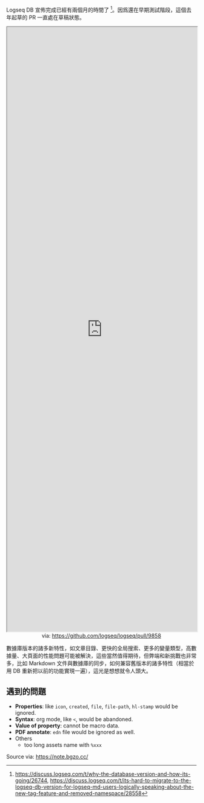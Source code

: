 Logseq DB 宣佈完成已經有兩個月的時間了 [^logseq-db-done]。因爲還在早期測試階段，這個去年起草的 PR 一直處在草稿狀態。

 <iframe src='https://github.com/logseq/logseq/pull/9858' style='height:40vh;width:100%' class='iframe-radius' allow='fullscreen'></iframe>
<center>via: <a href='https://github.com/logseq/logseq/pull/9858' target='_blank' class='external-link'>https://github.com/logseq/logseq/pull/9858</a></center>

數據庫版本的諸多新特性，如文章目錄、更快的全局搜索、更多的變量類型，高數據量、大頁面的性能問題可能被解決，這些當然值得期待，但弊端和新挑戰也非常多，比如 Markdown 文件與數據庫的同步，如何兼容舊版本的諸多特性（相當於用 DB 重新把以前的功能實現一遍），這光是想想就令人頭大。

## 遇到的問題
  - **Properties**: like `icon`, `created`, `file`, `file-path`, `hl-stamp` would be ignored.
  - **Syntax**: org mode, like `<`, would be abandoned.
  - **Value of property**: cannot be macro data.
  - **PDF annotate**: `edn` file would be ignored as well.
  - Others
    - too long assets name with `%xxx`

[^logseq-db-done]: https://discuss.logseq.com/t/why-the-database-version-and-how-its-going/26744, https://discuss.logseq.com/t/its-hard-to-migrate-to-the-logseq-db-version-for-logseq-md-users-logically-speaking-about-the-new-tag-feature-and-removed-namespace/28558

Source via: https://note.bgzo.cc/